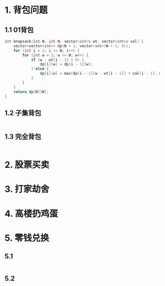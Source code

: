 # 1. 背包问题

## 1.1 01背包

```c++
int knapsack(int W, int N, vector<int>& wt, vector<int>& val) {
    vector<vector<int>> dp(N + 1, vector<int>(W + 1, 0));
    for (int i = 1; i <= N; i++) {
        for (int w = 1; w <= W; w++) {
            if (w - wt[i - 1] < 0) {
                dp[i][w] = dp[i - 1][w];
            } else {
                dp[i][w] = max(dp[i - 1][w - wt[i - 1]] + val[i - 1], dp[i - 1][w]);
            }
        }
    }
    return dp[N][W];
}
```

## 1.2 子集背包

```c++

```

## 1.3 完全背包

```c++

```

# 2. 股票买卖



# 3. 打家劫舍



# 4. 高楼扔鸡蛋

# 5. 零钱兑换

## 5.1 

[零钱兑换]: https://leetcode-cn.com/problems/coin-change/

```

```

## 5.2 

[零钱兑换II]: https://leetcode-cn.com/problems/coin-change-2/

```c++

```

